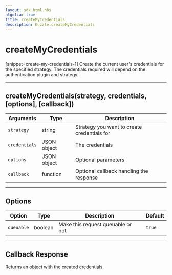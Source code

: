 ```yaml
---
layout: sdk.html.hbs
algolia: true
title: createMyCredentials
description: Kuzzle:createMyCredentials
---
```

  

# createMyCredentials

[snippet=create-my-credentials-1]
Create the current user's credentials for the specified strategy. The credentials required will depend on the authentication plugin and strategy.

---

## createMyCredentials(strategy, credentials, [options], [callback])

| Arguments | Type | Description
|-----------|------|------------
| `strategy` | string | Strategy you want to create credentials for
| `credentials` | JSON object | The credentials
| `options` | JSON object | Optional parameters
| `callback`| function | Optional callback handling the response

---

## Options

| Option | Type | Description | Default
|--------|------|-------------|---------
| `queuable` | boolean | Make this request queuable or not  | `true`

---

## Callback Response

Returns an object with the created credentials.
